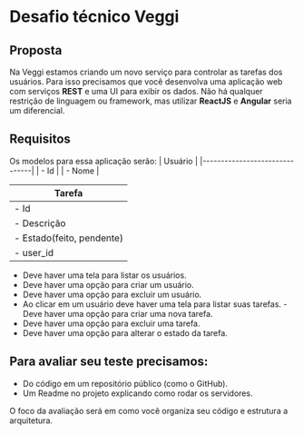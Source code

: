 # Desafio técnico Veggi

## Proposta
Na Veggi estamos criando um novo serviço para controlar as tarefas dos usuários. Para isso precisamos que você desenvolva uma aplicação web com serviços **REST** e uma UI para exibir os dados.
Não há qualquer restrição de linguagem ou framework, mas utilizar **ReactJS** e **Angular** seria um diferencial.

## Requisitos
Os modelos para essa aplicação serão:
|	Usuário		                |
|-------------------------------|
|	- Id		                |
|	- Nome		                |


|	Tarefa						|
|-------------------------------|
|	- Id		                |
|	- Descrição	                |
|	- Estado(feito, pendente)	|
|	- user_id	                |


- Deve haver uma tela para listar os usuários.
- Deve haver uma opção para criar um usuário.
- Deve haver uma opção para excluir um usuário.
- Ao clicar em um usuário deve haver uma tela para listar suas tarefas. - Deve haver uma opção para criar uma nova tarefa.
- Deve haver uma opção para excluir uma tarefa.
- Deve haver uma opção para alterar o estado da tarefa.
## Para avaliar seu teste precisamos:
- Do código em um repositório público (como o GitHub).
- Um Readme no projeto explicando como rodar os servidores.

O foco da avaliação será em como você organiza seu código e estrutura a arquitetura.